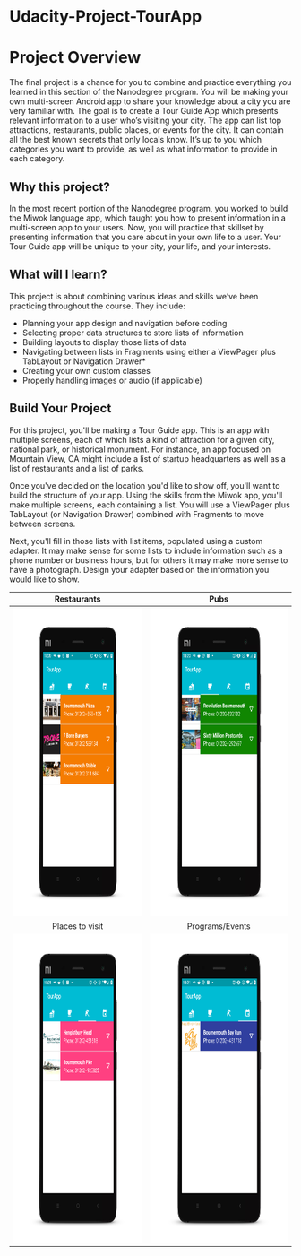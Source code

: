 # Udacity-Project-TourApp

# Project Overview
The final project is a chance for you to combine and practice everything you learned in this section of the Nanodegree program. You will be making your own multi-screen Android app to share your knowledge about a city you are very familiar with. 
The goal is to create a Tour Guide App which presents relevant information to a user who’s visiting your city. The app can list top attractions, restaurants, public places, or events for the city. It can contain all the best known secrets that only locals know. It’s up to you which categories you want to provide, as well as what information to provide in each category. 

## Why this project?
In the most recent portion of the Nanodegree program, you worked to build the Miwok language app, which taught you how to present information in a multi-screen app to your users. Now, you will practice that skillset by presenting information that you care about in your own life to a user. Your Tour Guide app will be unique to your city, your life, and your interests. 

## What will I learn?
This project is about combining various ideas and skills we’ve been practicing throughout the course. They include:
* Planning your app design and navigation before coding
* Selecting proper data structures to store lists of information
* Building layouts to display those lists of data
* Navigating between lists in Fragments using either a ViewPager plus TabLayout or Navigation Drawer*
* Creating your own custom classes
* Properly handling images or audio (if applicable)

## Build Your Project
For this project, you'll be making a Tour Guide app. This is an app with multiple screens, each of which lists a kind of attraction for a given city, national park, or historical monument. For instance, an app focused on Mountain View, CA might include a list of startup headquarters as well as a list of restaurants and a list of parks. 

Once you've decided on the location you'd like to show off, you'll want to build the structure of your app. Using the skills from the Miwok app, you'll make multiple screens, each containing a list. You will use a ViewPager plus TabLayout (or Navigation Drawer) combined with Fragments to move between screens. 

Next, you'll fill in those lists with list items, populated using a custom adapter. It may make sense for some lists to include information such as a phone number or business hours, but for others it may make more sense to have a photograph. Design your adapter based on the information you would like to show. 

Restaurants             |  Pubs
:-------------------------:|:-------------------------:
<img src="screenshots/screenshot1.png" width="394" height="552" />| <img src="screenshots/screenshot2.png" width="394" height="552" />
Places to visit             |  Programs/Events
<img src="screenshots/screenshot3.png" width="394" height="552" />| <img src="screenshots/screenshot4.png" width="394" height="552" />
